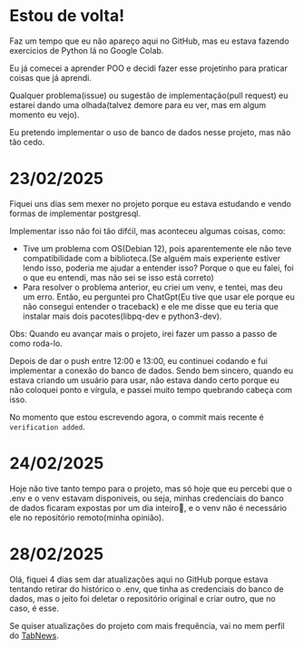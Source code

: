 # Estou de volta!

Faz um tempo que eu não apareço aqui no GitHub, mas eu estava fazendo exercicios de Python lá no Google Colab.

Eu já comecei a aprender POO e decidi fazer esse projetinho para praticar coisas que já aprendi.

Qualquer problema(issue) ou sugestão de implementação(pull request) eu estarei dando uma olhada(talvez demore para eu ver, mas em algum momento eu vejo).

Eu pretendo implementar o uso de banco de dados nesse projeto, mas não tão cedo.

# 23/02/2025

Fiquei uns dias sem mexer no projeto porque eu estava estudando e vendo formas de implementar postgresql.

Implementar isso não foi tão difćil, mas aconteceu algumas coisas, como:

- Tive um problema com OS(Debian 12), pois aparentemente ele não teve compatibilidade com a biblioteca.(Se alguém mais experiente estiver lendo isso, poderia me ajudar a entender isso? Porque o que eu falei, foi o que eu entendi, mas não sei se isso está correto)
- Para resolver o problema anterior, eu criei um venv, e tentei, mas deu um erro. Então, eu perguntei pro ChatGpt(Eu tive que usar ele porque eu não consegui entender o traceback) e ele me disse que eu teria que instalar mais dois pacotes(libpq-dev e python3-dev).

Obs: Quando eu avançar mais o projeto, irei fazer um passo a passo de como roda-lo.

Depois de dar o push entre 12:00 e 13:00, eu continuei codando e fui implementar a conexão do banco de dados. Sendo bem sincero, quando eu estava criando um usuário para usar, não estava dando certo porque eu não coloquei ponto e vírgula, e passei muito tempo quebrando cabeça com isso.

No momento que estou escrevendo agora, o commit mais recente é `verification added`.

# 24/02/2025

Hoje não tive tanto tempo para o projeto, mas só hoje que eu percebi que o .env e o venv estavam disponiveis, ou seja, minhas credenciais do banco de dados ficaram expostas por um dia inteiro🤡, e o venv não é necessário ele no repositório remoto(minha opinião).

# 28/02/2025

Olá, fiquei 4 dias sem dar atualizações aqui no GitHub porque estava tentando retirar do histórico o .env, que tinha as credenciais do banco de dados, mas o jeito foi deletar o repositório original e criar outro, que no caso, é esse.

Se quiser atualizações do projeto com mais frequência, vai no mem perfil do [TabNews](https://www.tabnews.com.br/ViniciusDaniel404/).

